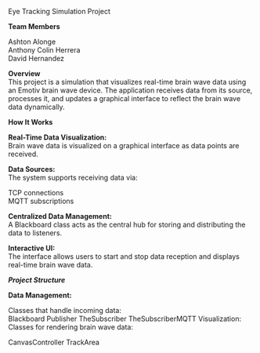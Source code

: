 Eye Tracking Simulation Project

**Team Members**

Ashton Alonge <br>
Anthony Colin Herrera<br>
David Hernandez

**Overview** <br>
This project is a simulation that visualizes real-time brain wave data using an Emotiv brain wave device. The application receives data from its source, processes it, and updates a graphical interface to reflect the brain wave data dynamically.

**How It Works**

**Real-Time Data Visualization:** <br>
Brain wave data is visualized on a graphical interface as data points are received.

**Data Sources:** <br>
The system supports receiving data via:

TCP connections<br>
MQTT subscriptions<br>

**Centralized Data Management:**<br>
A Blackboard class acts as the central hub for storing and distributing the data to listeners.

**Interactive UI:**<br>
The interface allows users to start and stop data reception and displays real-time brain wave data.

***Project Structure***

**Data Management:**<br>

Classes that handle incoming data:<br>
Blackboard
Publisher
TheSubscriber
TheSubscriberMQTT
Visualization:
Classes for rendering brain wave data:

CanvasController
TrackArea